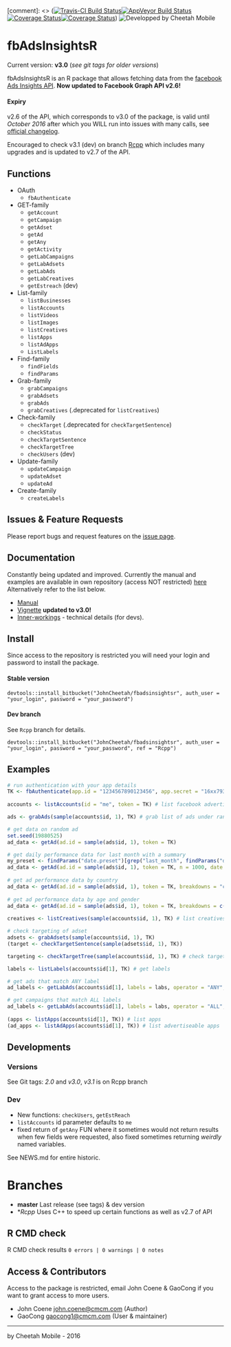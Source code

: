 [comment]: <> ([![Travis-CI Build Status](https://travis-ci.org/.svg?branch=master)](https://travis-ci.org/)[![AppVeyor Build Status](https://ci.appveyor.com/api/projects/status/github/johncheetah/fbadsinsightsr?branch=master&svg=true)](https://ci.appveyor.com/project/johncheetah/fbadsinsightsr)[![Coverage Status](https://img.shields.io/codecov/c/github//master.svg)](https://codecov.io/github/?branch=master)[![Coverage Status](https://img.shields.io/coveralls/.svg)](https://coveralls.io/r/?branch=master))
![Developped by Cheetah Mobile](http://www.mobyaffiliates.com/wp-content/uploads/2015/10/12.png)

# fbAdsInsightsR #

Current version: **v3.0** (*see git tags for older versions*)

fbAdsInsightsR is an R package that allows fetching data from the [facebook Ads Insights API](https://developers.facebook.com/docs/marketing-api/insights/v2.6). 
**Now updated to Facebook Graph API v2.6!**

#### Expiry

v2.6 of the API, which corresponds to v3.0 of the package, is valid until *October 2016* after which you WILL run into issues with many calls, see [official changelog](https://developers.facebook.com/docs/marketing-api/changelog).

Encouraged to check v3.1 (dev) on branch [Rcpp](https://bitbucket.org/JohnCheetah/fbadsinsightsr/src/?at=Rcpp) which includes many upgrades and is updated to v2.7 of the API.

## Functions ##

- OAuth
    * `fbAuthenticate`
- GET-family
    * `getAccount`
    * `getCampaign`
    * `getAdset`
    * `getAd`
    * `getAny`
    * `getActivity`
    * `getLabCampaigns` 
    * `getLabAdsets`
    * `getLabAds`
    * `getLabCreatives`
    * `getEstreach` (dev)
- List-family
    * `listBusinesses`
    * `listAccounts`
    * `listVideos`
    * `listImages`
    * `listCreatives`
    * `listApps`
    * `listAdApps` 
    * `ListLabels` 
- Find-family
    * `findFields`
    * `findParams`
- Grab-family
    * `grabCampaigns`
    * `grabAdsets`
    * `grabAds`
    * `grabCreatives` (.deprecated for `listCreatives`)
- Check-family
    * `checkTarget` (.deprecated for `checkTargetSentence`)
    * `checkStatus`
    * `checkTargetSentence` 
    * `checkTargetTree`
    * `checkUsers` (dev)
- Update-family
    * `updateCampaign`
    * `updateAdset` 
    * `updateAd`
- Create-family
    * `createLabels` 
    
## Issues & Feature Requests

Please report bugs and request features on the [issue page](https://bitbucket.org/JohnCheetah/fbadsinsightsr/issues).

## Documentation ##

Constantly being updated and improved. Currently the manual and examples are available in own repository (access NOT restricted) [here](https://bitbucket.org/JohnCheetah/fbadsinsightsrdocs/src) Alternatively refer to the list below.

* [Manual](https://bitbucket.org/JohnCheetah/fbadsinsightsr/downloads)
* [Vignette](https://bitbucket.org/JohnCheetah/fbadsinsightsrdocs/src) **updated to v3.0!**
* [Inner-workings](https://bitbucket.org/JohnCheetah/fbadsinsightsr/downloads) - technical details (for devs).

## Install ##

Since access to the repository is restricted you will need your login and password to install the package.

#### Stable version

`devtools::install_bitbucket("JohnCheetah/fbadsinsightsr", auth_user = "your_login", password = "your_password")`

#### Dev branch

See `Rcpp` branch for details.

`devtools::install_bitbucket("JohnCheetah/fbadsinsightsr", auth_user = "your_login", password = "your_password", ref = "Rcpp")`

## Examples ##

```R
# run authentication with your app details
TK <- fbAuthenticate(app.id = "1234567890123456", app.secret = "16xx79321xx0130x2x10a08x3e2x80xx", scope = c("ads_management", "ads_read"))
                           
accounts <- listAccounts(id = "me", token = TK) # list facebook advertising accounts you have access to

ads <- grabAds(sample(accounts$id, 1), TK) # grab list of ads under random account

# get data on random ad
set.seed(19880525)
ad_data <- getAd(ad.id = sample(ads$id, 1), token = TK)

# get daily performance data for last month with a summary
my_preset <- findParams("date.preset")[grep("last_month", findParams("date.preset"))]
ad_data <- getAd(ad.id = sample(ads$id, 1), token = TK, n = 1000, date.preset = my_preset, time.increment = 1)
                
# get ad performance data by country 
ad_data <- getAd(ad.id = sample(ads$id, 1), token = TK, breakdowns = "country")
                  
# get ad performance data by age and gender 
ad_data <- getAd(ad.id = sample(ads$id, 1), token = TK, breakdowns = c("age", "gender"))
                
creatives <- listCreatives(sample(accounts$id, 1), TK) # list creatives

# check targeting of adset
adsets <- grabAdsets(sample(accounts$id, 1), TK)
(target <- checkTargetSentence(sample(adsets$id, 1), TK))

targeting <- checkTargetTree(sample(accounts$id, 1), TK) # check targeting from account

labels <- listLabels(accounts$id[1], TK) # get labels

# get ads that match ANY label
ad_labels <- getLabAds(accounts$id[1], labels = labs, operator = "ANY", token = TK)

# get campaigns that match ALL labels                        
ad_labels <- getLabAds(accounts$id[1], labels = labs, operator = "ALL", token = TK)
                      
(apps <- listApps(accounts$id[1], TK)) # list apps
(ad_apps <- listAdApps(accounts$id[1], TK)) # list advertiseable apps
```

## Developments ##

### Versions

See Git tags: *2.0* and *v3.0*, *v3.1* is on Rcpp branch

### Dev

- New functions: `checkUsers`, `getEstReach` 
- `listAccounts` id parameter defaults to `me`
- fixed return of `getAny` FUN where it sometimes would not return results when few fields were requested, also fixed sometimes returning *weirdly* named variables.

See NEWS.md for entire historic.

# Branches

- **master** Last release (see tags) & dev version
- **Rcpp* Uses C++ to speed up certain functions as well as v2.7 of API

## R CMD check

R CMD check results
`0 errors | 0 warnings | 0 notes`

## Access & Contributors ##

Access to the package is restricted, email John Coene & GaoCong if you want to grant access to more users.

* John Coene <john.coene@cmcm.com> (Author)
* GaoCong <gaocong1@cmcm.com> (User & maintainer)

-----------------------------------------------------------------------

by Cheetah Mobile - 2016